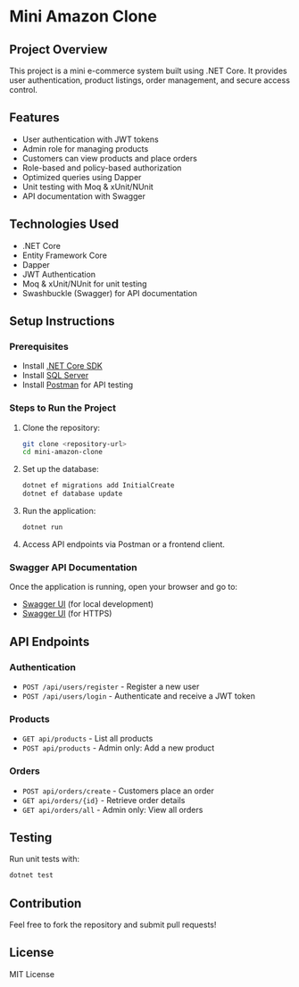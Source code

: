 # Mini Amazon Clone

## Project Overview
This project is a mini e-commerce system built using .NET Core. It provides user authentication, product listings, order management, and secure access control.

## Features
- User authentication with JWT tokens
- Admin role for managing products
- Customers can view products and place orders
- Role-based and policy-based authorization
- Optimized queries using Dapper
- Unit testing with Moq & xUnit/NUnit
- API documentation with Swagger

## Technologies Used
- .NET Core
- Entity Framework Core
- Dapper
- JWT Authentication
- Moq & xUnit/NUnit for unit testing
- Swashbuckle (Swagger) for API documentation

## Setup Instructions

### Prerequisites
- Install [.NET Core SDK](https://dotnet.microsoft.com/)
- Install [SQL Server](https://www.microsoft.com/en-us/sql-server/sql-server-downloads)
- Install [Postman](https://www.postman.com/) for API testing

### Steps to Run the Project
1. Clone the repository:
   ```sh
   git clone <repository-url>
   cd mini-amazon-clone
   ```
2. Set up the database:
   ```sh
   dotnet ef migrations add InitialCreate
   dotnet ef database update
   ```
3. Run the application:
   ```sh
   dotnet run
   ```
4. Access API endpoints via Postman or a frontend client.

### Swagger API Documentation
Once the application is running, open your browser and go to:
- [Swagger UI](http://localhost:5000/swagger) (for local development)
- [Swagger UI](https://localhost:5001/swagger) (for HTTPS)

## API Endpoints

### Authentication
- `POST /api/users/register` - Register a new user
- `POST /api/users/login` - Authenticate and receive a JWT token

### Products
- `GET api/products` - List all products
- `POST api/products` - Admin only: Add a new product

### Orders
- `POST api/orders/create` - Customers place an order
- `GET api/orders/{id}` - Retrieve order details
- `GET api/orders/all` - Admin only: View all orders

## Testing
Run unit tests with:
```sh
dotnet test
```

## Contribution
Feel free to fork the repository and submit pull requests!

## License
MIT License

